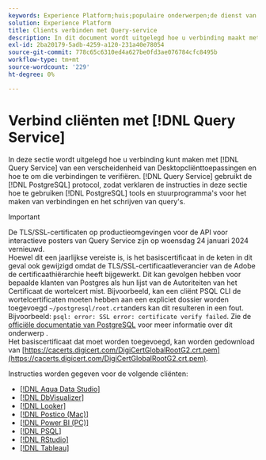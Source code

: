 ```yaml
---
keywords: Experience Platform;huis;populaire onderwerpen;de dienst van de vraag;de vraagdienst;verbind;verbind met vraagdienst;aqua gegevensstudio;Aqua Data Studio;Looker;plukker;Postico;postico;Power BI;macht bi;psql;studio;PSQL;RStudio;Tableau;tableau;
solution: Experience Platform
title: Clients verbinden met Query-service
description: In dit document wordt uitgelegd hoe u verbinding maakt met de Query-service via een groot aantal clienttoepassingen op het bureaublad en hoe u die verbindingen kunt verifiëren.
exl-id: 2ba20179-5adb-4259-a120-231a40e78054
source-git-commit: 778c65c6310ed4a627be0fd3ae076784cfc8495b
workflow-type: tm+mt
source-wordcount: '229'
ht-degree: 0%

---
```


# Verbind cliënten met [!DNL Query Service]

In deze sectie wordt uitgelegd hoe u verbinding kunt maken met [!DNL Query Service] van een verscheidenheid van Desktopcliënttoepassingen en hoe te om die verbindingen te verifiëren. [!DNL Query Service] gebruikt de [!DNL PostgreSQL] protocol, zodat verklaren de instructies in deze sectie hoe te gebruiken [!DNL PostgreSQL] tools en stuurprogramma&#39;s voor het maken van verbindingen en het schrijven van query&#39;s.

>[!IMPORTANT]
>
>De TLS/SSL-certificaten op productieomgevingen voor de API voor interactieve posters van Query Service zijn op woensdag 24 januari 2024 vernieuwd.<br>Hoewel dit een jaarlijkse vereiste is, is het basiscertificaat in de keten in dit geval ook gewijzigd omdat de TLS/SSL-certificaatleverancier van de Adobe de certificaathiërarchie heeft bijgewerkt. Dit kan gevolgen hebben voor bepaalde klanten van Postgres als hun lijst van de Autoriteiten van het Certificaat de wortelcert mist. Bijvoorbeeld, kan een cliënt PSQL CLI de wortelcertificaten moeten hebben aan een expliciet dossier worden toegevoegd `~/postgresql/root.crt`anders kan dit resulteren in een fout. Bijvoorbeeld: `psql: error: SSL error: certificate verify failed`. Zie de [officiële documentatie van PostgreSQL](https://www.postgresql.org/docs/current/libpq-ssl.html#LIBQ-SSL-CERTIFICATES) voor meer informatie over dit onderwerp .<br>Het basiscertificaat dat moet worden toegevoegd, kan worden gedownload van [https://cacerts.digicert.com/DigiCertGlobalRootG2.crt.pem](https://cacerts.digicert.com/DigiCertGlobalRootG2.crt.pem).

Instructies worden gegeven voor de volgende cliënten:

- [[!DNL Aqua Data Studio]](./aqua-data-studio.md)
- [[!DNL DbVisualizer]](./dbvisulaizer.md)
- [[!DNL Looker]](./looker.md)
- [[!DNL Postico (Mac)]](./postico.md)
- [[!DNL Power BI (PC)]](./power-bi.md)
- [[!DNL PSQL]](./psql.md)
- [[!DNL RStudio]](./rstudio.md)
- [[!DNL Tableau]](./tableau.md)

